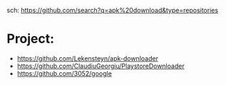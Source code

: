 sch: https://github.com/search?q=apk%20download&type=repositories

# Project:
- https://github.com/Lekensteyn/apk-downloader
- https://github.com/ClaudiuGeorgiu/PlaystoreDownloader
- https://github.com/3052/google
